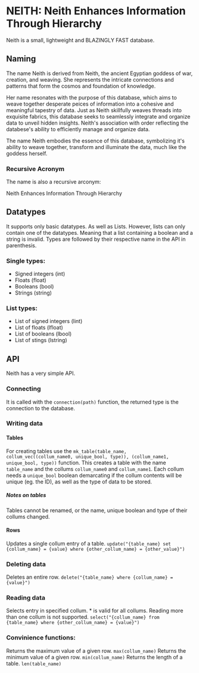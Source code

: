 # NEITH: Neith Enhances Information Through Hierarchy
Neith is a small, lightweight and BLAZINGLY FAST database.

## Naming

The name Neith is derived from Neith, the ancient Egyptian goddess of war, creation, and weaving. She represents the intricate connections and patterns that form the cosmos and foundation of knowledge. 

Her name resonates with the purpose of this database, which aims to weave together desperate peices of information into a cohesive and meaningful tapestry of data. Just as Neith skillfully weaves threads into exquisite fabrics, this database seeks to seamlessly integrate and organize data to unveil hidden insights. Neith's association with order reflecting the databese's ability to efficiently manage and organize data.

The name Neith embodies the essence of this database, symbolizing it's ability to weave together, transform and illuminate the data, much like the goddess herself.

### Recursive Acronym
The name is also a recursive arconym:

Neith
Enhances
Information
Through
Hierarchy

## Datatypes
It supports only basic datatypes.
As well as Lists. However, lists can only contain one of the datatypes. Meaning that a list containing a boolean and a string is invalid.
Types are followed by their respective name in the API in parenthesis.

### Single types:
- Signed integers (int)
- Floats (float)
- Booleans (bool)
- Strings (string)

### List types:
- List of signed integers (lint)
- List of floats (lfloat)
- List of booleans (lbool)
- List of stings (lstring)


## API
Neith has a very simple API.

### Connecting
It is called with the `connection(path)` function, the returned type is the connection to the database.

### Writing data

#### Tables
For creating tables use the `mk_table(table_name, collum_vec((collum_name0, unique_bool, type)), (collum_name1, unique_bool, type))` function.
This creates a table with the name `table_name` and the collums `collum_name0` and `collum_name1`. 
Each collum needs a `unique_bool` boolean demarcating if the collum contents will be unique (eg. the ID), as well as the type of data to be stored.
##### Notes on tables
Tables cannot be renamed, or the name, unique boolean and type of their collums changed.

#### Rows
Updates a single collum entry of a table.
`update("{table_name} set {collum_name} = {value} where {other_collum_name} = {other_value}")`

### Deleting data
Deletes an entire row.
`delete("{table_name} where {collum_name} = {value}")`

### Reading data
Selects entry in specified collum. * is valid for all collums.
Reading more than one collum is not supported.
`select("{collum_name} from {table_name} where {other_collum_name} = {value}")`

### Convinience functions:
Returns the maximum value of a given row.
`max(collum_name)`
Returns the minimum value of a given row.
`min(collum_name)`
Returns the length of a table.
`len(table_name)`
